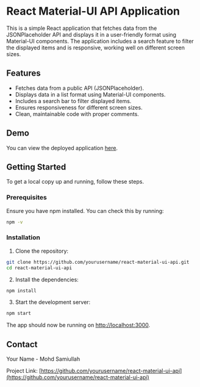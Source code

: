 
# React Material-UI API Application

This is a simple React application that fetches data from the JSONPlaceholder API and displays it in a user-friendly format using Material-UI components. The application includes a search feature to filter the displayed items and is responsive, working well on different screen sizes.

## Features

- Fetches data from a public API (JSONPlaceholder).
- Displays data in a list format using Material-UI components.
- Includes a search bar to filter displayed items.
- Ensures responsiveness for different screen sizes.
- Clean, maintainable code with proper comments.

## Demo

You can view the deployed application [here](https://yourapp.vercel.app).

## Getting Started

To get a local copy up and running, follow these steps.

### Prerequisites

Ensure you have npm installed. You can check this by running:

```bash
npm -v
```

### Installation

1. Clone the repository:

```bash
git clone https://github.com/yourusername/react-material-ui-api.git
cd react-material-ui-api
```

2. Install the dependencies:

```bash
npm install
```

3. Start the development server:

```bash
npm start
```

The app should now be running on [http://localhost:3000](http://localhost:3000).


## Contact

Your Name - Mohd Samiullah 

Project Link: [https://github.com/yourusername/react-material-ui-api](https://github.com/yourusername/react-material-ui-api)
```
